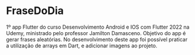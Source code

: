 # FraseDoDia
1º app Flutter do curso Desenvolvimento Android e IOS com Flutter 2022 na Udemy, ministrado pelo professor Jamilton Damasceno. Objetivo do app é gerar frases aleatórias.  No desenvolvimento deste app foi possível praticar a utilização de arrays em Dart, e adicionar imagens ao projeto.
